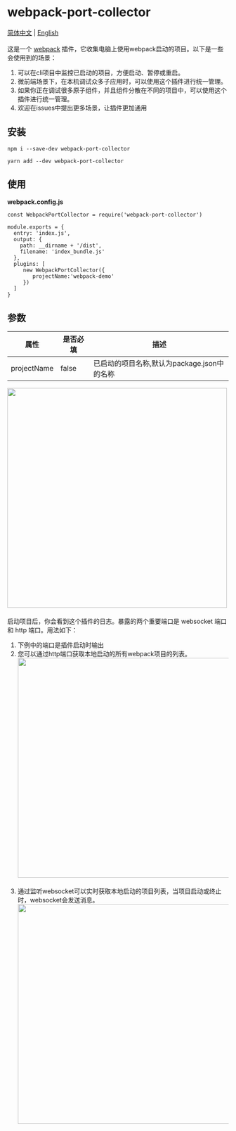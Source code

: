 # webpack-port-collector
[<a href="./README.md">简体中文</a>  | <a style="marign-left:20px" href="./README-EN.md">English</a>]()
<br/>
<br/>
这是一个  [webpack](http://webpack.js.org/)  插件，它收集电脑上使用webpack启动的项目。以下是一些会使用到的场景：

1. 可以在cli项目中监控已启动的项目，方便启动、暂停或重启。
2. 微前端场景下，在本机调试众多子应用时，可以使用这个插件进行统一管理。
3. 如果你正在调试很多原子组件，并且组件分散在不同的项目中，可以使用这个插件进行统一管理。
4. 欢迎在issues中提出更多场景，让插件更加通用

## 安装
```
npm i --save-dev webpack-port-collector
```
```
yarn add --dev webpack-port-collector
```

## 使用
**webpack.config.js**
```
const WebpackPortCollector = require('webpack-port-collector')

module.exports = {
  entry: 'index.js',
  output: {
    path: __dirname + '/dist',
    filename: 'index_bundle.js'
  },
  plugins: [
     new WebpackPortCollector({
        projectName:'webpack-demo'
     })
  ]
}
```
## 参数
| **属性**      | **是否必填** | **描述**                                                                        |
|-------------|----------|-------------------------------------------------------------------------------|
| projectName | false    | 已启动的项目名称,默认为package.json中的名称|

<img src="https://maketea.oss-cn-shanghai.aliyuncs.com/cms/jzkb/read_img.png" width="500" align=center style="display: block;margin-bottom:20px"/>
启动项目后，你会看到这个插件的日志。暴露的两个重要端口是 websocket 端口和 http 端口。用法如下：

1. 下例中的端口是插件启动时输出
2. 您可以通过http端口获取本地启动的所有webpack项目的列表。<br/> <img src="https://maketea.oss-cn-shanghai.aliyuncs.com/cms/jzkb/read_img_1.png" width="500" align=center style="display: block;margin-bottom:20px"/>
3. 通过监听websocket可以实时获取本地启动的项目列表，当项目启动或终止时，websocket会发送消息。<br/><img src="https://maketea.oss-cn-shanghai.aliyuncs.com/cms/jzkb/read_img_2.png" width="500" align=center style="display: block;margin-bottom:20px"/>
